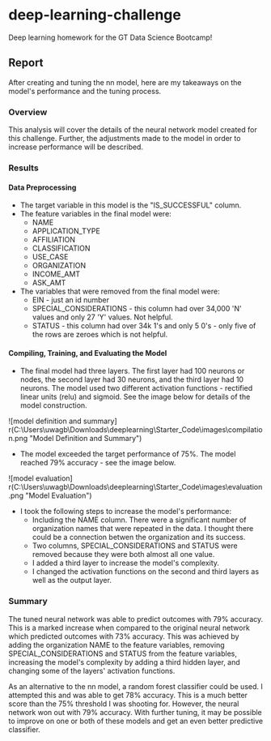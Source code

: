 # deep-learning-challenge
Deep learning homework for the GT Data Science Bootcamp!

## Report
After creating and tuning the nn model, here are my takeaways on the model's performance and the tuning process. 
### Overview
This analysis will cover the details of the neural network model created for this challenge. Further, the adjustments made to the model in order to increase performance will be described. 
### Results
#### Data Preprocessing
* The target variable in this model is the "IS_SUCCESSFUL" column. 
* The feature variables in the final model were:
  * NAME
  * APPLICATION_TYPE
  * AFFILIATION
  * CLASSIFICATION
  * USE_CASE
  * ORGANIZATION
  * INCOME_AMT
  * ASK_AMT
* The variables that were removed from the final model were:
  * EIN - just an id number
  * SPECIAL_CONSIDERATIONS - this column had over 34,000 'N' values and only 27 'Y' values. Not helpful. 
  * STATUS - this column had over 34k 1's and only 5 0's - only five of the rows are zeroes which is not helpful. 
#### Compiling, Training, and Evaluating the Model
* The final model had three layers. The first layer had 100 neurons or nodes, the second layer had 30 neurons, and the third layer had 10 neurons. The model used two different activation functions - rectified linear units (relu) and sigmoid. See the image below for details of the model construction. 

![model definition and summary] r(C:\Users\uwagb\Downloads\deeplearning\Starter_Code\images\compilation.png "Model Definition and Summary")

* The model exceeded the target performance of 75%. The model reached 79% accuracy - see the image below. 

![model evaluation] r(C:\Users\uwagb\Downloads\deeplearning\Starter_Code\images\evaluation.png "Model Evaluation")

* I took the following steps to increase the model's performance:
  * Including the NAME column. There were a significant number of organization names that were repeated in the data. I thought there could be a connection betwen the organization and its success. 
  * Two columns, SPECIAL_CONSIDERATIONS and STATUS were removed because they were both almost all one value. 
  * I added a third layer to increase the model's complexity. 
  * I changed the activation functions on the second and third layers as well as the output layer. 

### Summary
The tuned neural network was able to predict outcomes with 79% accuracy. This is a marked increase when compared to the original neural network which predicted outcomes with 73% accuracy. This was achieved by adding the organization NAME to the feature variables, removing SPECIAL_CONSIDERATIONS and STATUS from the feature variables, increasing the model's complexity by adding a third hidden layer, and changing some of the layers' activation functions. 

As an alternative to the nn model, a random forest classifier could be used. I attempted this and was able to get 78% accuracy. This is a much better score than the 75% threshold I was shooting for. However, the neural network won out with 79% accuracy. With further tuning, it may be possible to improve on one or both of these models and get an even better predictive classifier. 
